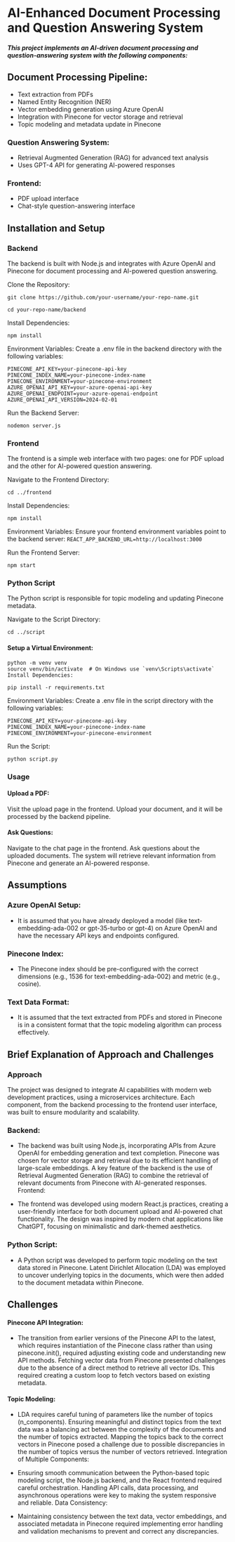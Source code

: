# AI-Enhanced Document Processing and Question Answering System

##### This project implements an AI-driven document processing and question-answering system with the following components:

## Document Processing Pipeline:
- Text extraction from PDFs
- Named Entity Recognition (NER)
- Vector embedding generation using Azure OpenAI
- Integration with Pinecone for vector storage and retrieval
- Topic modeling and metadata update in Pinecone

### Question Answering System:
- Retrieval Augmented Generation (RAG) for advanced text analysis
- Uses GPT-4 API for generating AI-powered responses

### Frontend:
- PDF upload interface
- Chat-style question-answering interface

## Installation and Setup

### Backend
The backend is built with Node.js and integrates with Azure OpenAI and Pinecone for document processing and AI-powered question answering.

Clone the Repository:

```
git clone https://github.com/your-username/your-repo-name.git
```

```
cd your-repo-name/backend
```

Install Dependencies:

```
npm install
```

Environment Variables:
Create a .env file in the backend directory with the following variables:

```
PINECONE_API_KEY=your-pinecone-api-key
PINECONE_INDEX_NAME=your-pinecone-index-name
PINECONE_ENVIRONMENT=your-pinecone-environment
AZURE_OPENAI_API_KEY=your-azure-openai-api-key
AZURE_OPENAI_ENDPOINT=your-azure-openai-endpoint
AZURE_OPENAI_API_VERSION=2024-02-01
```

Run the Backend Server:

```
nodemon server.js
```

### Frontend
The frontend is a simple web interface with two pages: one for PDF upload and the other for AI-powered question answering.

Navigate to the Frontend Directory:
```
cd ../frontend
```

Install Dependencies:
```
npm install
```

Environment Variables:
Ensure your frontend environment variables point to the backend server:
``
REACT_APP_BACKEND_URL=http://localhost:3000
``

Run the Frontend Server:

```
npm start
```

### Python Script
The Python script is responsible for topic modeling and updating Pinecone metadata.

Navigate to the Script Directory:
```
cd ../script
```

#### Setup a Virtual Environment:
```
python -m venv venv
source venv/bin/activate  # On Windows use `venv\Scripts\activate`
Install Dependencies:
```

```
pip install -r requirements.txt
```

Environment Variables: 
Create a .env file in the script directory with the following variables:

```
PINECONE_API_KEY=your-pinecone-api-key
PINECONE_INDEX_NAME=your-pinecone-index-name
PINECONE_ENVIRONMENT=your-pinecone-environment
```

Run the Script:

```
python script.py
```

### Usage

#### Upload a PDF:

Visit the upload page in the frontend.
Upload your document, and it will be processed by the backend pipeline.

#### Ask Questions:

Navigate to the chat page in the frontend.
Ask questions about the uploaded documents. The system will retrieve relevant information from Pinecone and generate an AI-powered response.

## Assumptions

### Azure OpenAI Setup:

- It is assumed that you have already deployed a model (like text-embedding-ada-002 or gpt-35-turbo or gpt-4) on Azure OpenAI and have the necessary API keys and endpoints configured.

### Pinecone Index:

- The Pinecone index should be pre-configured with the correct dimensions (e.g., 1536 for text-embedding-ada-002) and metric (e.g., cosine).

### Text Data Format:

- It is assumed that the text extracted from PDFs and stored in Pinecone is in a consistent format that the topic modeling algorithm can process effectively.

## Brief Explanation of Approach and Challenges

### Approach
The project was designed to integrate AI capabilities with modern web development practices, using a microservices architecture. Each component, from the backend processing to the frontend user interface, was built to ensure modularity and scalability.

### Backend:

- The backend was built using Node.js, incorporating APIs from Azure OpenAI for embedding generation and text completion.
Pinecone was chosen for vector storage and retrieval due to its efficient handling of large-scale embeddings.
A key feature of the backend is the use of Retrieval Augmented Generation (RAG) to combine the retrieval of relevant documents from Pinecone with AI-generated responses.
Frontend:

- The frontend was developed using modern React.js practices, creating a user-friendly interface for both document upload and AI-powered chat functionality.
The design was inspired by modern chat applications like ChatGPT, focusing on minimalistic and dark-themed aesthetics.

### Python Script:

- A Python script was developed to perform topic modeling on the text data stored in Pinecone.
Latent Dirichlet Allocation (LDA) was employed to uncover underlying topics in the documents, which were then added to the document metadata within Pinecone.

## Challenges

#### Pinecone API Integration:

- The transition from earlier versions of the Pinecone API to the latest, which requires instantiation of the Pinecone class rather than using pinecone.init(), required adjusting existing code and understanding new API methods.
Fetching vector data from Pinecone presented challenges due to the absence of a direct method to retrieve all vector IDs. This required creating a custom loop to fetch vectors based on existing metadata.

#### Topic Modeling:

- LDA requires careful tuning of parameters like the number of topics (n_components). Ensuring meaningful and distinct topics from the text data was a balancing act between the complexity of the documents and the number of topics extracted.
Mapping the topics back to the correct vectors in Pinecone posed a challenge due to possible discrepancies in the number of topics versus the number of vectors retrieved.
Integration of Multiple Components:

- Ensuring smooth communication between the Python-based topic modeling script, the Node.js backend, and the React frontend required careful orchestration. Handling API calls, data processing, and asynchronous operations were key to making the system responsive and reliable.
Data Consistency:

- Maintaining consistency between the text data, vector embeddings, and associated metadata in Pinecone required implementing error handling and validation mechanisms to prevent and correct any discrepancies.

